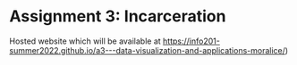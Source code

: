 # Assignment 3: Incarceration
Hosted website which will be available at https://info201-summer2022.github.io/a3---data-visualization-and-applications-moralice/)
